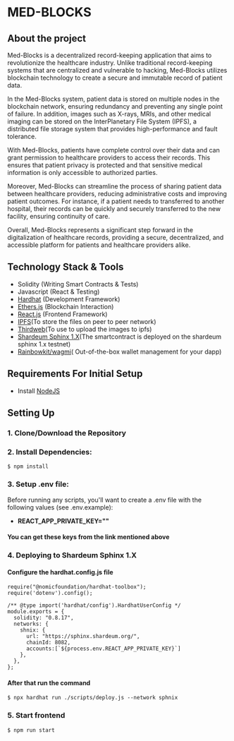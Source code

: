 # MED-BLOCKS
## About the project
Med-Blocks is a decentralized record-keeping application that aims to revolutionize the healthcare industry. Unlike traditional record-keeping systems that are centralized and vulnerable to hacking, Med-Blocks utilizes blockchain technology to create a secure and immutable record of patient data.

In the Med-Blocks system, patient data is stored on multiple nodes in the blockchain network, ensuring redundancy and preventing any single point of failure. In addition, images such as X-rays, MRIs, and other medical imaging can be stored on the InterPlanetary File System (IPFS), a distributed file storage system that provides high-performance and fault tolerance.

With Med-Blocks, patients have complete control over their data and can grant permission to healthcare providers to access their records. This ensures that patient privacy is protected and that sensitive medical information is only accessible to authorized parties.

Moreover, Med-Blocks can streamline the process of sharing patient data between healthcare providers, reducing administrative costs and improving patient outcomes. For instance, if a patient needs to  transferred to another hospital, their records can be quickly and securely transferred to the new facility, ensuring continuity of care.

Overall, Med-Blocks represents a significant step forward in the digitalization of healthcare records, providing a secure, decentralized, and accessible platform for patients and healthcare providers alike.

## Technology Stack & Tools

- Solidity (Writing Smart Contracts & Tests)
- Javascript (React & Testing)
- [Hardhat](https://hardhat.org/) (Development Framework)
- [Ethers.js](https://docs.ethers.io/v5/) (Blockchain Interaction)
- [React.js](https://reactjs.org/) (Frontend Framework)
- [IPFS](https:ipfs://ipfs.tech/)(To store the files on peer to peer network)
- [Thirdweb](https://thirdweb.com/)(To use to upload the images to ipfs)
- [Shardeum Sphinx 1.X](https://shardeum.org/)(The smartcontract is deployed on the shardeum sphinx 1.x testnet)
- [Rainbowkit/wagmi](https://www.rainbowkit.com/)(
  Out-of-the-box wallet management for your dapp)



## Requirements For Initial Setup
- Install [NodeJS](https://nodejs.org/en/)

## Setting Up
### 1. Clone/Download the Repository

### 2. Install Dependencies:
`$ npm install`

### 3. Setup .env file:
Before running any scripts, you'll want to create a .env file with the following values (see .env.example):

- **REACT_APP_PRIVATE_KEY=""**


#### You can get these keys from the link mentioned above

### 4. Deploying to Shardeum Sphinx 1.X

#### Configure  the hardhat.config.js file

```
require("@nomicfoundation/hardhat-toolbox");
require('dotenv').config();

/** @type import('hardhat/config').HardhatUserConfig */
module.exports = {
  solidity: "0.8.17",
  networks: {
    shnix: {
      url: "https://sphinx.shardeum.org/",
      chainId: 8082,
      accounts:[`${process.env.REACT_APP_PRIVATE_KEY}`]
    },
  },
};
```
#### After that run the command

`$ npx hardhat run ./scripts/deploy.js --network sphnix`


### 5. Start frontend
`$ npm run start`

